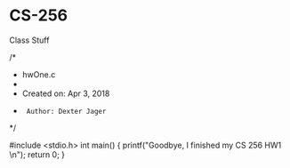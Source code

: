 # CS-256
Class Stuff

/*
 * hwOne.c
 *
 *  Created on: Apr 3, 2018
 *      Author: Dexter Jager
 */

#include <stdio.h>
int main()
{
printf("Goodbye, I finished my CS 256 HW1 \n");
return 0;
}
